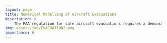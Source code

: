 ```yaml
---
layout: page
title: Numerical Modelling of Aircraft Evacuations
description: >
    The FAA regulation for safe aircraft evacuations requires a demonstration under specific conditions. The current demonstrations are performed without any computational models aiding the design prior to live testing. This project demonstrates how a numerical model can be used to simulate a much wider range of conditions to aid designers in picking a single design to proceed with. Our numerical model is created as an equivalent circuit with non-linear constitutive equations. Employing the model on an example baseline configuration shows the location of bottlenecks and the relative impact of obstacles in the evacuation path. When paired together, a physical demonstration and numerical model can more effectively ensure that an aircraft is capable of a safe evacuation in all conditions, compared to a physical demonstration alone.
img: assets/img/EVACUATION2.png
importance: 6
---
```

